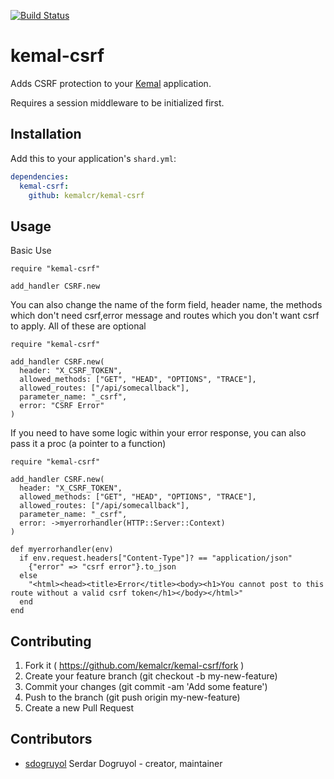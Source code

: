 [![Build Status](https://travis-ci.org/TheEEs/kemal-csrf.svg?branch=master)](https://travis-ci.org/TheEEs/kemal-csrf)
# kemal-csrf

Adds CSRF protection to your [Kemal](http://kemalcr.com) application.

Requires a session middleware to be initialized first.

## Installation


Add this to your application's `shard.yml`:

```yaml
dependencies:
  kemal-csrf:
    github: kemalcr/kemal-csrf
```


## Usage

Basic Use
```crystal
require "kemal-csrf"

add_handler CSRF.new
```

You can also change the name of the form field, header name, the methods which don't need csrf,error message and routes which you don't want csrf to apply.
All of these are optional
```crystal
require "kemal-csrf"

add_handler CSRF.new(
  header: "X_CSRF_TOKEN",
  allowed_methods: ["GET", "HEAD", "OPTIONS", "TRACE"],
  allowed_routes: ["/api/somecallback"],
  parameter_name: "_csrf", 
  error: "CSRF Error" 
)
```

If you need to have some logic within your error response, you can also pass it a proc (a pointer to a function)


```crystal
require "kemal-csrf"

add_handler CSRF.new(
  header: "X_CSRF_TOKEN",
  allowed_methods: ["GET", "HEAD", "OPTIONS", "TRACE"],
  allowed_routes: ["/api/somecallback"],
  parameter_name: "_csrf", 
  error: ->myerrorhandler(HTTP::Server::Context)
)

def myerrorhandler(env)
  if env.request.headers["Content-Type"]? == "application/json"
    {"error" => "csrf error"}.to_json
  else
    "<html><head><title>Error</title><body><h1>You cannot post to this route without a valid csrf token</h1></body></html>"
  end
end
```


## Contributing

1. Fork it ( https://github.com/kemalcr/kemal-csrf/fork )
2. Create your feature branch (git checkout -b my-new-feature)
3. Commit your changes (git commit -am 'Add some feature')
4. Push to the branch (git push origin my-new-feature)
5. Create a new Pull Request

## Contributors

- [sdogruyol](https://github.com/sdogruyol) Serdar Dogruyol - creator, maintainer
